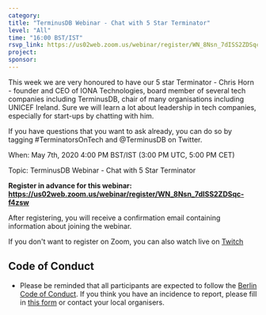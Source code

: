 ```yaml
---
category:
title: "TerminusDB Webinar - Chat with 5 Star Terminator"
level: "All"
time: "16:00 BST/IST"
rsvp_link: https://us02web.zoom.us/webinar/register/WN_8Nsn_7dISS2ZDSqc-f4zsw
project:
sponsor:
---
```


This week we are very honoured to have our 5 star Terminator - Chris Horn - founder and CEO of IONA Technologies, board member of several tech companies including TerminusDB, chair of many organisations including UNICEF Ireland. Sure we will learn a lot about leadership in tech companies, especially for start-ups by chatting with him.

If you have questions that you want to ask already, you can do so by tagging #TerminatorsOnTech and @TerminusDB on Twitter.

When: May 7th, 2020 4:00 PM BST/IST (3:00 PM UTC, 5:00 PM CET)

Topic: TerminusDB Webinar - Chat with 5 Star Terminator

**Register in advance for this webinar:
<https://us02web.zoom.us/webinar/register/WN_8Nsn_7dISS2ZDSqc-f4zsw>**

After registering, you will receive a confirmation email containing information about joining the webinar.

If you don't want to register on Zoom, you can also watch live on [Twitch](https://www.twitch.tv/terminusdb/)


Code of Conduct
---------------

- Please be reminded that all participants are expected to follow the [Berlin Code of Conduct](https://berlincodeofconduct.org/). If you think you have an incidence to report, please fill in [this form](https://forms.gle/hJdQsUQ7VsWj1NMn7) or contact your local organisers.
